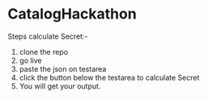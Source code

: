 # CatalogHackathon
Steps calculate Secret:-
1. clone the repo
2. go live
3. paste the json on testarea 
4. click the button below the testarea to calculate Secret
5. You will get your output.
